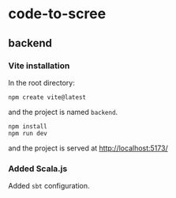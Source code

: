 # code-to-scree

## backend

### Vite installation

In the root directory:

```shell
npm create vite@latest
```

and the project is named `backend`.

```shell
npm install
npm run dev
```

and the project is served at [http://localhost:5173/](http://localhost:5173/)

### Added Scala.js

Added `sbt` configuration.

